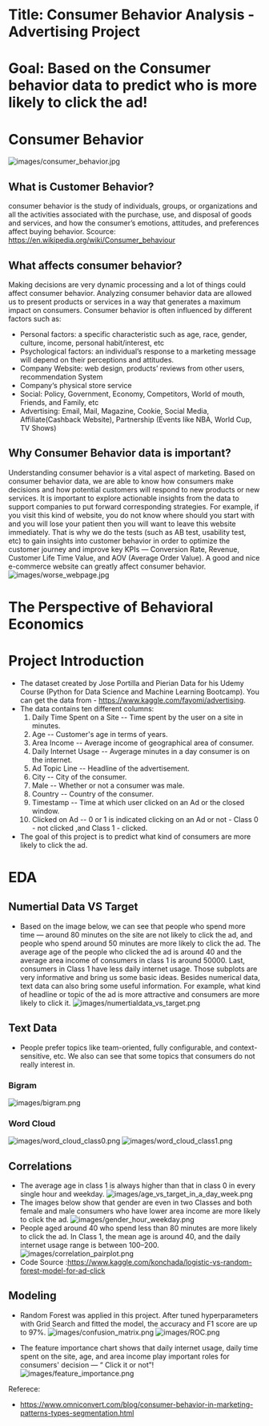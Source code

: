 # Title: Consumer Behavior Analysis - Advertising Project
# Goal: Based on the Consumer behavior data to predict who is more likely to click the ad!
#  Consumer Behavior
![images/consumer_behavior.jpg](images/consumer_behavior.jpg)
## What is Customer Behavior?
consumer behavior is the study of individuals, groups, or organizations and all the activities associated with the purchase, use, and disposal of goods and services, and how the consumer’s emotions, attitudes, and preferences affect buying behavior. Scource: https://en.wikipedia.org/wiki/Consumer_behaviour

## What affects consumer behavior?
Making decisions are very dynamic processing and a lot of things could affect consumer behavior. Analyzing consumer behavior data are allowed us to present products or services in a way that generates a maximum impact on consumers. Consumer behavior is often influenced by different factors such as:
- Personal factors: a specific characteristic such as age, race, gender, culture, income, personal habit/interest, etc
- Psychological factors: an individual’s response to a marketing message will depend on their perceptions and attitudes.
- Company Website: web design, products’ reviews from other users, recommendation System
- Company‘s physical store service
- Social: Policy, Government, Economy, Competitors, World of mouth, Friends, and Family, etc
- Advertising: Email, Mail, Magazine, Cookie, Social Media, Affiliate(Cashback Website), Partnership (Events like NBA, World Cup, TV Shows)

## Why Consumer Behavior data is important?
Understanding consumer behavior is a vital aspect of marketing. Based on consumer behavior data, we are able to know how consumers make decisions and how potential customers will respond to new products or new services. It is important to explore actionable insights from the data to support companies to put forward corresponding strategies.
For example, if you visit this kind of website, you do not know where should you start with and you will lose your patient then you will want to leave this website immediately. That is why we do the tests (such as AB test, usability test, etc) to gain insights into customer behavior in order to optimize the customer journey and improve key KPIs — Conversion Rate, Revenue, Customer Life Time Value, and AOV (Average Order Value).
A good and nice e-commerce website can greatly affect consumer behavior.
![images/worse_webpage.jpg](images/worse_webpage.jpg)
# The Perspective of Behavioral Economics


# Project Introduction
- The dataset created by Jose Portilla and Pierian Data for his Udemy Course (Python for Data Science and Machine Learning Bootcamp). You can get the data from -  https://www.kaggle.com/fayomi/advertising.
- The data contains ten different columns:
    1. Daily Time Spent on a Site -- Time spent by the user on a site in minutes.
    2. Age -- Customer's age in terms of years.
    3. Area Income -- Average income of geographical area of consumer.
    4. Daily Internet Usage -- Avgerage minutes in a day consumer is on the internet.
    5. Ad Topic Line -- Headline of the advertisement.
    6. City -- City of the consumer.
    7. Male -- Whether or not a consumer was male.
    8. Country -- Country of the consumer.
    9. Timestamp -- Time at which user clicked on an Ad or the closed window.
    10. Clicked on Ad -- 0 or 1 is indicated clicking on an Ad or not - 
         Class 0 - not clicked ,and  Class 1 - clicked.
- The goal of this project is to predict what kind of consumers are more likely to click the ad.

# EDA 
## Numertial Data VS Target
 - Based on the image below, we can see that people who spend more time — around 80 minutes on the site are not likely to click the ad, and people who spend around 50 minutes are more likely to click the ad. The average age of the people who clicked the ad is around 40 and the average area income of consumers in class 1 is around 50000. Last, consumers in Class 1 have less daily internet usage. Those subplots are very informative and bring us some basic ideas. Besides numerical data, text data can also bring some useful information. For example, what kind of headline or topic of the ad is more attractive and consumers are more likely to click it.
![images/numertialdata_vs_target.png](images/numertialdata_vs_target.png)

## Text Data
- People prefer topics like team-oriented, fully configurable, and context-sensitive, etc. We also can see that some topics that consumers do not really interest in.
### Bigram
![images/bigram.png](images/bigram.png)
### Word Cloud 
![images/word_cloud_class0.png](images/word_cloud_class0.png)
![images/word_cloud_class1.png](images/word_cloud_class1.png)

## Correlations
- The average age in class 1 is always higher than that in class 0 in every single hour and weekday.
![images/age_vs_target_in_a_day_week.png](images/age_vs_target_in_a_day_week.png)
- The images below show that gender are even in two Classes and both female and male consumers who have lower area income are more likely to click the ad.
![images/gender_hour_weekday.png](images/gender_hour_weekday.png)
- People aged around 40 who spend less than 80 minutes are more likely to click the ad. In Class 1, the mean age is around 40, and the daily internet usage range is between 100–200.
![images/correlation_pairplot.png](images/correlation_pairplot.png)
- Code Source :https://www.kaggle.com/konchada/logistic-vs-random-forest-model-for-ad-click

## Modeling 
- Random Forest was applied in this project. After tuned hyperparameters with Grid Search and fitted the model, the accuracy and F1 score are up to 97%.
![images/confusion_matrix.png](images/confusion_matrix.png)
![images/ROC.png](images/ROC.png)


- The feature importance chart shows that daily internet usage, daily time spent on the site, age, and area income play important roles for consumers' decision — “ Click it or not”!
![images/feature_importance.png](images/feature_importance.png)


Referece:
- https://www.omniconvert.com/blog/consumer-behavior-in-marketing-patterns-types-segmentation.html
